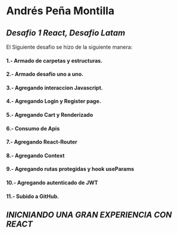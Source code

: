 # Andrés Peña Montilla
## _Desafio 1 React, Desafio Latam_

El Siguiente desafio se hizo de la siguiente manera:
#### 1.- Armado de carpetas y estructuras.
#### 2.- Armado desafio uno a uno.
#### 3.- Agregando interaccion Javascript.
#### 4.- Agregando Login y Register page.
#### 5.- Agregando Cart y Renderizado
#### 6.- Consumo de Apis
#### 7.- Agregando React-Router
#### 8.- Agregando Context
#### 9.- Agregando rutas protegidas y hook useParams
#### 10.- Agregando autenticado de JWT
#### 11.- Subido a GitHub.


## _INICNIANDO UNA GRAN EXPERIENCIA CON REACT_
